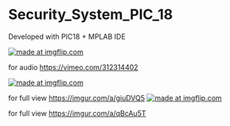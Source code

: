 # Security_System_PIC_18
Developed with PIC18 + MPLAB IDE

<a href="https://imgflip.com/gif/2rk3vn"><img src="https://i.imgflip.com/2rk3vn.gif" title="made at imgflip.com"/></a>

for audio https://vimeo.com/312314402


<a href="https://imgflip.com/gif/2rkqbk"><img src="https://i.imgflip.com/2rkqbk.gif" title="made at imgflip.com"/></a>

for full view https://imgur.com/a/giuDVQ5
<a href="https://imgflip.com/gif/2rkq9p"><img src="https://i.imgflip.com/2rkq9p.gif" title="made at imgflip.com"/></a>


for full view https://imgur.com/a/qBcAu5T
